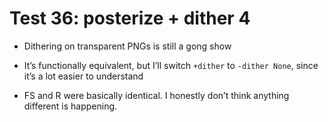 # Test 36: posterize + dither 4

* Dithering on transparent PNGs is still a gong show

* It’s functionally equivalent, but I’ll switch `+dither` to `-dither None`, since it’s a lot easier to understand

* FS and R were basically identical. I honestly don’t think anything different is happening.

